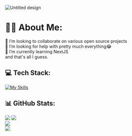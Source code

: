 ![Untitled design](https://github.com/sanketmp/sanketmp/assets/68698332/151b77c7-b173-48f5-a3c7-9be95ec3f95a)

# 👨‍💻 About Me:
👯 I’m looking to collaborate on various open source projects<br>🤝 I’m looking for help with pretty much everything😂<br>🌱 I’m currently learning NextJS<br> and that's all I guess.



## 💻 Tech Stack:

[![My Skills](https://skillicons.dev/icons?i=js,html,css,react,nodejs,materialui,vite,firebase,git,github,netlify,redux,styledcomponents,vercel,linux)](https://skillicons.dev)


## 📊 GitHub Stats:
![](https://github-readme-stats.vercel.app/api?username=sanketmp&theme=swift&hide_border=false&include_all_commits=false&count_private=false)
![](https://github-readme-streak-stats.herokuapp.com/?user=sanketmp&theme=swift&hide_border=false)<br/>
![](https://github-readme-stats.vercel.app/api/top-langs/?username=sanketmp&theme=swift&hide_border=false&include_all_commits=false&count_private=false&layout=compact)<br/>
![](https://user-images.githubusercontent.com/73097560/115834477-dbab4500-a447-11eb-908a-139a6edaec5c.gif)<br/>



